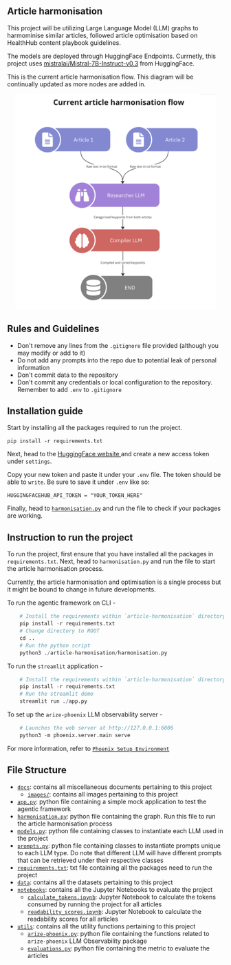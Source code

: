 
## Article harmonisation
This project will be utilizing Large Language Model (LLM) graphs to harmominise similar articles, followed article optimisation based on HealthHub content playbook guidelines.

The models are deployed through HuggingFace Endpoints. Currnetly, this project uses [mistralai/Mistral-7B-Instruct-v0.3](https://huggingface.co/mistralai/Mistral-7B-Instruct-v0.3) from HuggingFace.

This is the current article harmonisation flow. This diagram will be continually updated as more nodes are added in.

<p align="center">
    <img src="docs/images/Article harmonisation flow 1.png" height="500">
</p>

## Rules and Guidelines

- Don't remove any lines from the `.gitignore` file provided (although you may modify or add to it)
- Do not add any prompts into the repo due to potential leak of personal information
- Don't commit data to the repository
- Don't commit any credentials or local configuration to the repository. Remember to add `.env` to `.gitignore `

## Installation guide
Start by installing all the packages required to run the project.

```
pip install -r requirements.txt
```
Next, head to the [HuggingFace website ](https://huggingface.co/) and create a new access token under `settings`.

Copy your new token and paste it under your `.env` file. The token should be able to `write`. Be sure to save it under `.env` like so:

```
HUGGINGFACEHUB_API_TOKEN = "YOUR_TOKEN_HERE"
```
Finally, head to [`harmonisation.py`](harmonisation.py) and run the file to check if your packages are working.

## Instruction to run the project
To run the project, first ensure that you have installed all the packages in `requirements.txt`. Next, head to `harmonisation.py` and run the file to start the article harmonisation process.

Currently, the article harmonisation and optimisation is a single process but it might be bound to change in future developments.

To run the agentic framework on CLI -
```python
    # Install the requirements within `article-harmonisation` directory
    pip install -r requirements.txt
    # Change directory to ROOT
    cd ..
    # Run the python script
    python3 ./article-harmonisation/harmonisation.py
```

To run the `streamlit` application -
```python
    # Install the requirements within `article-harmonisation` directory
    pip install -r requirements.txt
    # Run the streamlit demo
    streamlit run ./app.py
```

To set up the `arize-phoenix` LLM observability server -
```python
    # Launches the web server at http://127.0.0.1:6006
    python3 -m phoenix.server.main serve
```
For more information, refer to [`Phoenix Setup Environment`](https://docs.arize.com/phoenix/setup/environments)

## File Structure
- [`docs`](docs): contains all miscellaneous documents pertaining to this project
    * [`images/`](docs/images): contains all images pertaining to this project
- [`app.py`](app.py): python file containing a simple mock application to test the agentic framework
- [`harmonisation.py`](harmonisation.py): python file containing the graph. Run this file to run the article harmonisation process
- [`models.py`](models.py): python file containing classes to instantiate each LLM used in the project
- [`prompts.py`](prompts.py): python file containing classes to instantiate prompts unique to each LLM type. Do note that different LLM will have different prompts that can be retrieved under their respective classes
- [`requirements.txt`](requirements.txt): txt file containing all the packages need to run the project
- [`data`](data): contains all the datasets pertaining to this project
- [`notebooks`](notebooks): contains all the Jupyter Notebooks to evaluate the project
  * [`calculate_tokens.ipynb`](notebooks/calculate_tokens.ipynb): Jupyter Notebook to calculate the tokens consumed by running the project for all articles
  * [`readability_scores.ipynb`](notebooks/readability_scores.ipynb): Jupyter Notebook to calculate the readability scores for all articles
- [`utils`](utils): contains all the utility functions pertaining to this project
  * [`arize-phoenix.py`](utils/arize-phoenix.py): python file containing the functions related to `arize-phoenix` LLM Observability package
  * [`evaluations.py`](utils/evaluations.py): python file containing the metric to evaluate the articles
